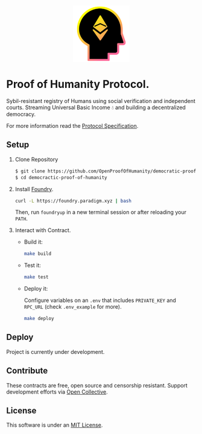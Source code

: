<p align="center">
<img src="docs/images/poh.png" width="150" title="Open & Democratic Proof of Humanity">
</p>


# Proof of Humanity Protocol.

Sybil-resistant registry of Humans using social verification and independent courts. Streaming Universal Basic Income 💧 and building a decentralized democracy.

For more information read the [Protocol Specification](SPECIFICATION.md). 


## Setup

1. Clone Repository

    ```sh
    $ git clone https://github.com/OpenProofOfHumanity/democratic-proof-of-humanity.git
    $ cd democractic-proof-of-humanity
    ```

2.  Install [Foundry](https://github.com/foundry-rs/foundry).

    ```sh
    curl -L https://foundry.paradigm.xyz | bash
    ```

    Then, run `foundryup` in a new terminal session or after reloading your `PATH`.

3.  Interact with Contract.

    * Build it: 

        ```sh
        make build
        ```
    * Test it: 

        ```sh
        make test
        ```
    * Deploy it:

        Configure variables on an `.env` that includes `PRIVATE_KEY` and `RPC_URL` (check `.env_example` for more). 

        ```sh
        make deploy
        ```

    
## Deploy

Project is currently under development.

## Contribute

These contracts are free, open source and censorship resistant. Support development efforts via [Open Collective](https://opencollective.com/democracyearth).

## License

This software is under an [MIT License](LICENSE.md).